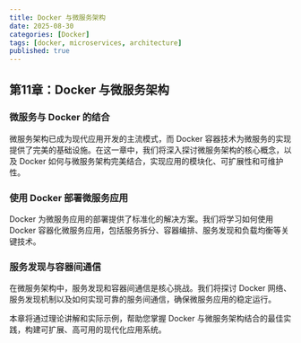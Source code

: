 ```yaml
---
title: Docker 与微服务架构
date: 2025-08-30
categories: [Docker]
tags: [docker, microservices, architecture]
published: true
---
```


## 第11章：Docker 与微服务架构

### 微服务与 Docker 的结合

微服务架构已成为现代应用开发的主流模式，而 Docker 容器技术为微服务的实现提供了完美的基础设施。在这一章中，我们将深入探讨微服务架构的核心概念，以及 Docker 如何与微服务架构完美结合，实现应用的模块化、可扩展性和可维护性。

### 使用 Docker 部署微服务应用

Docker 为微服务应用的部署提供了标准化的解决方案。我们将学习如何使用 Docker 容器化微服务应用，包括服务拆分、容器编排、服务发现和负载均衡等关键技术。

### 服务发现与容器间通信

在微服务架构中，服务发现和容器间通信是核心挑战。我们将探讨 Docker 网络、服务发现机制以及如何实现可靠的服务间通信，确保微服务应用的稳定运行。

本章将通过理论讲解和实际示例，帮助您掌握 Docker 与微服务架构结合的最佳实践，构建可扩展、高可用的现代化应用系统。